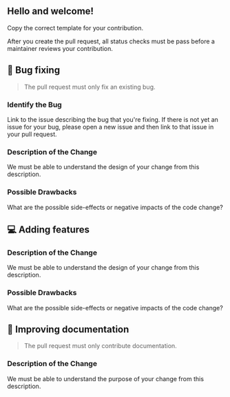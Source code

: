 ## Hello and welcome!

Copy the correct template for your contribution.

After you create the pull request, all status checks must be pass before a maintainer reviews your contribution.

## 🐛 Bug fixing

> The pull request must only fix an existing bug.

### Identify the Bug

Link to the issue describing the bug that you're fixing.
If there is not yet an issue for your bug, please open a new issue and then link to that issue in your pull request.

### Description of the Change

We must be able to understand the design of your change from this description.

### Possible Drawbacks

What are the possible side-effects or negative impacts of the code change?

## 💻 Adding features

### Description of the Change

We must be able to understand the design of your change from this description.

### Possible Drawbacks

What are the possible side-effects or negative impacts of the code change?

## 📝 Improving documentation

> The pull request must only contribute documentation.

### Description of the Change

We must be able to understand the purpose of your change from this description.
